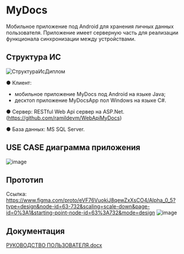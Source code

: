 # MyDocs
Мобильное приложение под Android для хранения личных данных пользователя.
Приложение имеет серверную часть для реализации функционала синхронизации между устройствами.
<h2>Структура ИС</h2>

![СтруктураИсДиплом](https://github.com/ramildevm/MyDocsApp/assets/58982208/4ad5ca7b-e621-48d0-9e6d-36a0ccc3a495)

● Клиент:
  - мобильное приложение MyDocs под Android на языке Java;
  - десктоп приложение MyDocsApp пол Windows на языке C#.
    
● Сервер: RESTful Web Api сервер на ASP.Net. (https://github.com/ramildevm/WebApiMyDocs)

● База данных: MS SQL Server. 

<h2>USE CASE диаграмма приложения</h2>

![image](https://github.com/ramildevm/MyDocsApp/assets/58982208/c330078c-9b6e-49d3-a276-96e4111ee882)

<h2>Прототип</h2>

Ссылка: https://www.figma.com/proto/eVF76VuokiJ8qewZxXsCO4/Alpha_0_5?type=design&node-id=63-732&scaling=scale-down&page-id=0%3A1&starting-point-node-id=63%3A732&mode=design
![image](https://github.com/ramildevm/MyDocsApp/assets/58982208/5af13b50-cd1c-4108-a1fe-b9ee954d80da)


<h2>Документация</h2>

[РУКОВОДСТВО ПОЛЬЗОВАТЕЛЯ.docx](https://github.com/ramildevm/MyDocsApp/files/11885334/default.docx)
